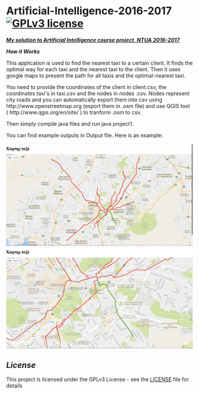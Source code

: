 # Artificial-Intelligence-2016-2017 [![GPLv3 license](https://img.shields.io/badge/license-GPLv3-blue.svg)](https://github.com/CodePeters/Pacman/blob/master/LICENSE)

<ins>***My solution to Artificial Intelligence course project, NTUA 2016-2017***</ins>

***How it Works***
</p>This application is used to find the nearest taxi to a certain client. It finds the optimal way for each taxi and the nearest taxi to the client. Then it uses google maps to present the path for all taxis and the optimal-nearest taxi.</p>  

</p>You need to provide the coordinates of the client in client.csv, the coordinates taxi's in taxi.csv and the nodes in nodes .csv. Nodes represent city roads and you can automatically export them into csv using http://www.openstreetmap.org (export them in .osm file) and use QGIS tool ( http://www.qgis.org/en/site/ ) to tranform .osm to csv.</p>

Then simply compile java files and run java project1.

You can find example outputs in Output file. Here is an example:

![alt text](https://github.com/CodePeters/Artificial-Intelligence-2016-2017/blob/master/Output/output1/screenshot1.jpeg)
![alt text](https://github.com/CodePeters/Artificial-Intelligence-2016-2017/blob/master/Output/output1/screenshot2.jpeg)

## _License_

This project is licensed under the GPLv3 License - see the [LICENSE](LICENSE) file for details
